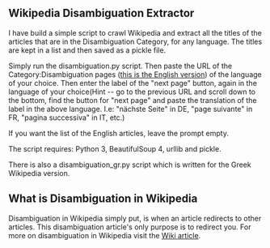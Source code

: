 ## Wikipedia Disambiguation Extractor

I have build a simple script to crawl Wikipedia and extract all the titles of the articles that are in the Disambiguation Category, for any language. The titles are kept in a list and then saved as a pickle file.

Simply run the disambiguation.py script. 
Then paste the URL of the Category:Disambiguation pages ([this is the English version](https://en.wikipedia.org/wiki/Category:Disambiguation_pages)) of the language of your choice. 
Then enter the label of the "next page" button, again in the language of your choice(Hint -- go to the previous URL and scroll down to the bottom, find the button for "next page" and paste the translation of the label in the above language. I.e: "nächste Seite" in DE, "page suivante" in FR, "pagina successiva" in IT, etc.) 

If you want the list of the English articles, leave the prompt empty.

The script requires: Python 3, BeautifulSoup 4, urllib and pickle.

There is also a disambiguation_gr.py script which is written for the Greek Wikipedia version.

## What is Disambiguation in Wikipedia

Disambiguation in Wikipedia simply put, is when an article redirects to other articles. This disambiguation article's only purpose is to redirect you.  For more on disambiguation in Wikipedia visit the [Wiki article](https://en.wikipedia.org/wiki/Wikipedia:Disambiguation).
